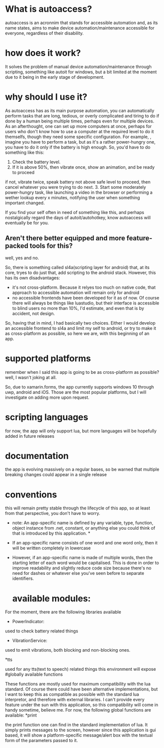 # What is autoaccess?
autoaccess is an acronnim that stands for accessible automation and, as its name states, aims to make device automation/maintenance accessible for everyone, regardless of their disability.
# how does it work?
It solves the problem of manual device automation/maintenance through scripting, something like autoit for windows, but a bit limited at the moment due to it being in the early stage of development.
# why should I use it? 
As autoaccess has as its main purpose automation, you can automatically perform tasks that are long, tedious, or overly complicated and tiring to do if done by a human being multiple times, perhaps even for multiple devices. As an afterthought, one can set up more computers at once, perhaps for users who don't know how to use a  computer at the required level to do it themselfs, though they need some specific configuration.
For example, , imagine you have to perform a task, but as it's a rather power-hungry one, you have to do it only if the battery is high enough. So, you'd have to do something like this:
1. Check the battery level.
2. If it is above 50%, then vibrate once, show an animation, and be ready to proceed

if not, vibrate twice, speak battery not above safe level to proceed, then cancel whatever you were trying to do next.
3. Start some moderately power-hungry task, like launching a video in the browser or performing a wether lookup every x minutes, notifying the user when something important changed.

If you find your self often in need of something like this, and perhaps   nostalgically  regard   the days of autoit/autohotkey, know autoaccess will eventually be for you.

## Aren't there better equipped and more feature-packed tools for this?
well, yes and no.

So, there is something called sl4a(scripting layer for android) that, at its core, tryes to do just that, add scripting to the android stack.
However, this has its own disadvantages:
* it's not cross-platform. Because it relyes too much on native code, that approach to accessible automation will remain only for android
* no accessible frontends have been developed for it as of now. Of course there will always be things like luastudio, but their interface is accessible to blind users no more than 10%, I'd estimate, and even that is by accident, not design.

So, having that in mind, I had basically two choices. Either I would develop an accessible frontend to sl4a and limit my self to android, or try to make it as cross-platform as possible, so here we are, with this beginning of an app.

# supported platforms
remember when I said this app is going to be as cross-platform as possible? well, I wasn't joking at all.

So, due to xamarin.forms, the app currently supports windows 10 through uwp, android and iOS.
Those are the most popular platforms, but I will investigate on adding more upon request.
# scripting languages
for now, the app will only support lua, but more languages will be hopefully added in future releases
# documentation
the app is evolving massively on a regular bases, so be warned that multiple breaking changes could appear in a single release
  # conventions
this will remain pretty stable through the lifecycle of this app, so at least from that perspective, you don't have to worry.
* note: An app-specific name is defined by any variable, type, function, object instance from .net, constant, or anything else you could think of that is introduced by this application. *

* If an app-specific name consists of one word and one word only, then it will be written completely in lowercase
* However, if an app-specific name is made of multiple words, then the starting letter of each word would be capitalised. This is done in order to improve readability and slightly reduce code size because there's no need for dashes or whatever else you've seen before to separate identifiers.
  # available modules:
For the moment, there are the following libraries available
* PowerIndicator:

used to check battery related things
* VibrationService:

used to emit vibrations, both blocking and non-blocking ones.

*tts

used for any tts(text to speech) related things this environment will expose
#globally available functions

These functions are mostly used for maximum compatibility with the lua standard. Of course there could have been alternative implementations, but I want to keep this as compatible as possible with the standard  lua interpretor, and therefore with external libraries. I can't provide every feature under the sun with this application, so this compatibility will come in handy sometime, believe me.
For now, the following global functions are available:
*print

the  print function one can find in the standard implementation of lua. It simply prints messages to the screen, however since this application is gui based, it will show a platform-specific message/alert box with the textual form of the parameters passed to it.
